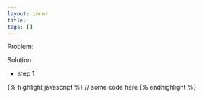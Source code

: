 ```yaml
---
layout: inner
title: 
tags: []
---
```

Problem: 

Solution:

* step 1

{% highlight javascript %}
// some code here
{% endhighlight %}